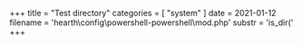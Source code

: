 +++
title = "Test directory"
categories = [ "system" ]
date = 2021-01-12
filename = 'hearth\config\powershell-powershell\mod.php'
substr = 'is_dir('
+++
